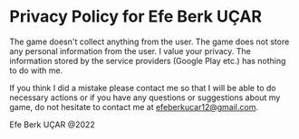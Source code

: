 # Privacy Policy for Efe Berk UÇAR

 The game doesn't collect anything from the user. The game does not store any personal information from the user. I value your privacy. The information stored by the service providers (Google Play etc.) has nothing to do with me.

 If you think I did a mistake please contact me so that I will be able to do necessary actions or if you have any questions or suggestions about my game, do not hesitate to contact me at efeberkucar12@gmail.com.


 Efe Berk UÇAR @2022
